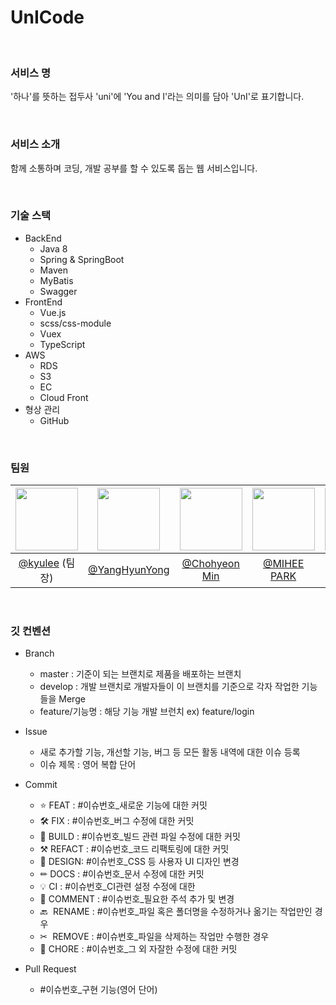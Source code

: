 

# UnICode

<br>

### 서비스 명
'하나'를 뜻하는 접두사 'uni'에 'You and I'라는 의미를 담아 'UnI'로 표기합니다.

<br>

### 서비스 소개
함께 소통하며 코딩, 개발 공부를 할 수 있도록 돕는 웹 서비스입니다.

<br>

### 기술 스택
- BackEnd
  - Java 8
  - Spring & SpringBoot
  - Maven
  - MyBatis
  - Swagger
- FrontEnd
  - Vue.js
  - scss/css-module
  - Vuex
  - TypeScript
- AWS
  - RDS
  - S3
  - EC
  - Cloud Front
- 형상 관리
  - GitHub

<br>

### 팀원
| <img src="https://avatars.githubusercontent.com/u/50581881?v=4" width="100"> | <img src="https://avatars.githubusercontent.com/u/43340172?v=4" width="100"> | <img src="https://avatars.githubusercontent.com/u/70613905?v=4" width=100> | <img src="https://avatars.githubusercontent.com/u/44748142?v=4" width=100> | <img src="https://avatars.githubusercontent.com/u/59721896?v=4" width=100> |
| :--------------------------------------------------------------------------: | :--------------------------------------------------------------------------: | :------------------------------------------------------------------------: | :------------------------------------------------------------------------: | :------------------------------------------------------------------------: |
|                   [@kyulee](https://github.com/kyoowon) (팀장)                |                   [@YangHyunYong](https://github.com/YangHyunYong)                   |                  [@Chohyeon Min](https://github.com/angly97)                  |                  [@MIHEE PARK](https://github.com/PMH2906)                  |                  [@SeolHee](https://github.com/seolhee2750)                  |

<br>

### 깃 컨벤션

- Branch
    - master  : 기준이 되는 브랜치로 제품을 배포하는 브랜치
    - develop : 개발 브랜치로 개발자들이 이 브랜치를 기준으로 각자 작업한 기능들을 Merge
    - feature/기능명 : 해당 기능 개발 브런치 ex) feature/login
    

- Issue
    - 새로 추가할 기능, 개선할 기능, 버그 등 모든 활동 내역에 대한 이슈 등록
    - 이슈 제목 : 영어 복합 단어

- Commit
    
    - ⭐ FEAT : #이슈번호_새로운 기능에 대한 커밋
    - 🛠 FIX : #이슈번호_버그 수정에 대한 커밋
    - 🧱 BUILD : #이슈번호_빌드 관련 파일 수정에 대한 커밋
    - ⚒ REFACT : #이슈번호_코드 리팩토링에 대한 커밋
    - 🎨 DESIGN: #이슈번호_CSS 등 사용자 UI 디자인 변경
    - ✏ DOCS : #이슈번호_문서 수정에 대한 커밋
    - 💡 CI : #이슈번호_CI관련 설정 수정에 대한
    - 💬 COMMENT : #이슈번호_필요한 주석 추가 및 변경
    - 🔙  RENAME : #이슈번호_파일 혹은 폴더명을 수정하거나 옮기는 작업만인 경우
    - ✂  REMOVE : #이슈번호_파일을 삭제하는 작업만 수행한 경우
    - 👏 CHORE : #이슈번호_그 외 자잘한 수정에 대한 커밋

- Pull Request
    - #이슈번호_구현 기능(영어 단어)

<br>

<!-- 

### 일정

<br>

### DB 설계

<br>

### 서비스 구조

<br> -->
